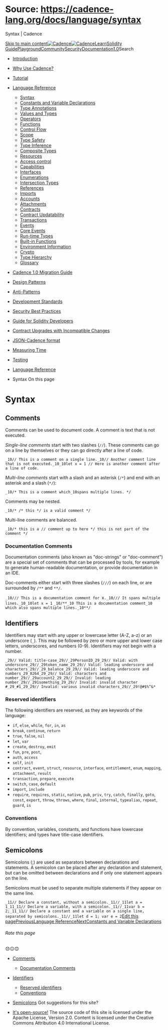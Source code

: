 # Source: https://cadence-lang.org/docs/language/syntax




Syntax | Cadence




[Skip to main content](#__docusaurus_skipToContent_fallback)[![Cadence](/img/logo.svg)![Cadence](/img/logo.svg)](/)[Learn](/learn)[Solidity Guide](/docs/solidity-to-cadence)[Playground](https://play.flow.com/)[Community](/community)[Security](https://flow.com/flow-responsible-disclosure/)[Documentation](/docs/)[1.0](/docs/)Search

* [Introduction](/docs/)
* [Why Use Cadence?](/docs/why)
* [Tutorial](/docs/tutorial/first-steps)
* [Language Reference](/docs/language/)
  + [Syntax](/docs/language/syntax)
  + [Constants and Variable Declarations](/docs/language/constants-and-variables)
  + [Type Annotations](/docs/language/type-annotations)
  + [Values and Types](/docs/language/values-and-types)
  + [Operators](/docs/language/operators)
  + [Functions](/docs/language/functions)
  + [Control Flow](/docs/language/control-flow)
  + [Scope](/docs/language/scope)
  + [Type Safety](/docs/language/type-safety)
  + [Type Inference](/docs/language/type-inference)
  + [Composite Types](/docs/language/composite-types)
  + [Resources](/docs/language/resources)
  + [Access control](/docs/language/access-control)
  + [Capabilities](/docs/language/capabilities)
  + [Interfaces](/docs/language/interfaces)
  + [Enumerations](/docs/language/enumerations)
  + [Intersection Types](/docs/language/intersection-types)
  + [References](/docs/language/references)
  + [Imports](/docs/language/imports)
  + [Accounts](/docs/language/accounts/)
  + [Attachments](/docs/language/attachments)
  + [Contracts](/docs/language/contracts)
  + [Contract Updatability](/docs/language/contract-updatability)
  + [Transactions](/docs/language/transactions)
  + [Events](/docs/language/events)
  + [Core Events](/docs/language/core-events)
  + [Run-time Types](/docs/language/run-time-types)
  + [Built-in Functions](/docs/language/built-in-functions)
  + [Environment Information](/docs/language/environment-information)
  + [Crypto](/docs/language/crypto)
  + [Type Hierarchy](/docs/language/type-hierarchy)
  + [Glossary](/docs/language/glossary)
* [Cadence 1.0 Migration Guide](/docs/cadence-migration-guide/)
* [Design Patterns](/docs/design-patterns)
* [Anti-Patterns](/docs/anti-patterns)
* [Development Standards](/docs/project-development-tips)
* [Security Best Practices](/docs/security-best-practices)
* [Guide for Solidity Developers](/docs/solidity-to-cadence)
* [Contract Upgrades with Incompatible Changes](/docs/contract-upgrades)
* [JSON-Cadence format](/docs/json-cadence-spec)
* [Measuring Time](/docs/measuring-time)
* [Testing](/docs/testing-framework)


* [Language Reference](/docs/language/)
* Syntax
On this page
# Syntax

## Comments[​](#comments "Direct link to Comments")

Comments can be used to document code.
A comment is text that is not executed.

*Single-line comments* start with two slashes (`//`).
These comments can go on a line by themselves or they can go directly after a line of code.

 `_10// This is a comment on a single line._10// Another comment line that is not executed._10_10let x = 1 // Here is another comment after a line of code.`

*Multi-line comments* start with a slash and an asterisk (`/*`)
and end with an asterisk and a slash (`*/`):

 `_10/* This is a comment which_10spans multiple lines. */`

Comments may be nested.

 `_10/* /* this */ is a valid comment */`

Multi-line comments are balanced.

 `_10/* this is a // comment up to here */ this is not part of the comment */`
### Documentation Comments[​](#documentation-comments "Direct link to Documentation Comments")

Documentation comments (also known as "doc-strings" or "doc-comment") are a special set of comments that can be
processed by tools, for example to generate human-readable documentation, or provide documentation in an IDE.

Doc-comments either start with three slashes (`///`) on each line,
or are surrounded by `/**` and `**/`.

 `_10/// This is a documentation comment for `x`._10/// It spans multiple lines._10_10let x = 1`
 `_10/**_10 This is a documentation comment_10 which also spans multiple lines._10**/`
## Identifiers[​](#identifiers "Direct link to Identifiers")

Identifiers may start with any upper or lowercase letter (A-Z, a-z)
or an underscore (`_`).
This may be followed by zero or more upper and lower case letters,
underscores, and numbers (0-9).
Identifiers may not begin with a number.

 `_29// Valid: title-case_29//_29PersonID_29_29// Valid: with underscore_29//_29token_name_29_29// Valid: leading underscore and characters_29//_29_balance_29_29// Valid: leading underscore and numbers_29_8264_29_29// Valid: characters and number_29//_29account2_29_29// Invalid: leading number_29//_291something_29_29// Invalid: invalid character #_29_#1_29_29// Invalid: various invalid characters_29//_29!@#$%^&*`
### Reserved identifiers[​](#reserved-identifiers "Direct link to Reserved identifiers")

The following identifiers are reserved, as they are keywords of the language:

* `if`, `else`, `while`, `for`, `in`, `as`
* `break`, `continue`, `return`
* `true`, `false`, `nil`
* `let`, `var`
* `create`, `destroy`, `emit`
* `fun`, `pre`, `post`,
* `auth`, `access`
* `self`, `init`
* `contract`, `event`, `struct`, `resource`, `interface`,
  `entitlement`, `enum`, `mapping`, `attachment`, `result`
* `transaction`, `prepare`, `execute`
* `switch`, `case`, `default`
* `import`, `include`
* `require`, `requires`, `static`, `native`, `pub`, `priv`, `try`, `catch`, `finally`,
  `goto`, `const`, `export`, `throw`, `throws`, `where`, `final`, `internal`, `typealias`,
  `repeat`, `guard`, `is`

### Conventions[​](#conventions "Direct link to Conventions")

By convention, variables, constants, and functions have lowercase identifiers;
and types have title-case identifiers.

## Semicolons[​](#semicolons "Direct link to Semicolons")

Semicolons (;) are used as separators between declarations and statements.
A semicolon can be placed after any declaration and statement,
but can be omitted between declarations and if only one statement appears on the line.

Semicolons must be used to separate multiple statements if they appear on the same line.

 `_11// Declare a constant, without a semicolon._11//_11let a = 1_11_11// Declare a variable, with a semicolon._11//_11var b = 2;_11_11// Declare a constant and a variable on a single line, separated by semicolons._11//_11let d = 1; var e = 2`[Edit this page](https://github.com/onflow/cadence-lang.org/tree/main/docs/language/syntax.md)[PreviousLanguage Reference](/docs/language/)[NextConstants and Variable Declarations](/docs/language/constants-and-variables)
###### Rate this page

😞😐😊

* [Comments](#comments)
  + [Documentation Comments](#documentation-comments)
* [Identifiers](#identifiers)
  + [Reserved identifiers](#reserved-identifiers)
  + [Conventions](#conventions)
* [Semicolons](#semicolons)
Got suggestions for this site? 

* [It's open-source!](https://github.com/onflow/cadence-lang.org)
The source code of this site is licensed under the Apache License, Version 2.0.
Content is licensed under the Creative Commons Attribution 4.0 International License.

